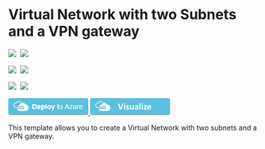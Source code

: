 # Virtual Network with two Subnets and a VPN gateway

<IMG SRC="https://azurequickstartsservice.blob.core.windows.net/badges/arm-asm-s2s/PublicLastTestDate.svg" />&nbsp;
<IMG SRC="https://azurequickstartsservice.blob.core.windows.net/badges/arm-asm-s2s/PublicDeployment.svg" />&nbsp;

<IMG SRC="https://azurequickstartsservice.blob.core.windows.net/badges/arm-asm-s2s/FairfaxLastTestDate.svg" />&nbsp;
<IMG SRC="https://azurequickstartsservice.blob.core.windows.net/badges/arm-asm-s2s/FairfaxDeployment.svg" />&nbsp;

<IMG SRC="https://azurequickstartsservice.blob.core.windows.net/badges/arm-asm-s2s/BestPracticeResult.svg" />&nbsp;
<IMG SRC="https://azurequickstartsservice.blob.core.windows.net/badges/arm-asm-s2s/CredScanResult.svg" />&nbsp;

<a href="https://portal.azure.com/#create/Microsoft.Template/uri/https%3A%2F%2Fraw.githubusercontent.com%2FAzure%2Fazure-quickstart-templates%2Fmaster%2Farm-asm-s2s%2Fazuredeploy.json" target="_blank">
    <img src="https://raw.githubusercontent.com/Azure/azure-quickstart-templates/master/1-CONTRIBUTION-GUIDE/images/deploytoazure.png"/>
</a>
<a href="http://armviz.io/#/?load=https%3A%2F%2Fraw.githubusercontent.com%2FAzure%2Fazure-quickstart-templates%2Fmaster%2Farm-asm-s2s%2Fazuredeploy.json" target="_blank">
    <img src="https://raw.githubusercontent.com/Azure/azure-quickstart-templates/master/1-CONTRIBUTION-GUIDE/images/visualizebutton.png"/>
</a>

This template allows you to create a Virtual Network with two subnets and a VPN gateway.

